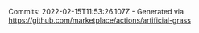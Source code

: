 Commits: 2022-02-15T11:53:26.107Z - Generated via https://github.com/marketplace/actions/artificial-grass
<br>
